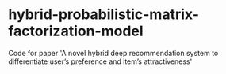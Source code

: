 # hybrid-probabilistic-matrix-factorization-model
Code for paper 'A novel hybrid deep recommendation system to differentiate user’s preference and item’s attractiveness'
